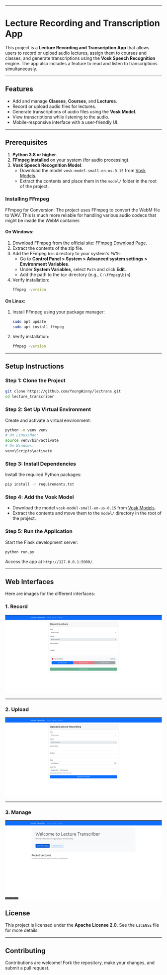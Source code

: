 
---

# Lecture Recording and Transcription App

This project is a **Lecture Recording and Transcription App** that allows users to record or upload audio lectures, assign them to courses and classes, and generate transcriptions using the **Vosk Speech Recognition** engine. The app also includes a feature to read and listen to transcriptions simultaneously.

---

## **Features**
- Add and manage **Classes**, **Courses**, and **Lectures**.
- Record or upload audio files for lectures.
- Generate transcriptions of audio files using the **Vosk Model**.
- View transcriptions while listening to the audio.
- Mobile-responsive interface with a user-friendly UI.

---

## **Prerequisites**
1. **Python 3.8 or higher**.
2. **FFmpeg installed** on your system (for audio processing).
3. **Vosk Speech Recognition Model**:
   - Download the model `vosk-model-small-en-us-0.15` from [Vosk Models](https://alphacephei.com/vosk/models).
   - Extract the contents and place them in the `model/` folder in the root of the project.

### **Installing FFmpeg**
FFmpeg for Conversion: The project uses FFmpeg to convert the WebM file to WAV. This is much more reliable for handling various audio codecs that might be inside the WebM container.

#### On **Windows**:
1. Download FFmpeg from the official site: [FFmpeg Download Page](https://ffmpeg.org/download.html).
2. Extract the contents of the zip file.
3. Add the FFmpeg `bin` directory to your system's `PATH`:
   - Go to **Control Panel > System > Advanced system settings > Environment Variables**.
   - Under **System Variables**, select `Path` and click **Edit**.
   - Add the path to the `bin` directory (e.g., `C:\ffmpeg\bin`).
4. Verify installation:
   ```bash
   ffmpeg -version
   ```

#### On **Linux**:
1. Install FFmpeg using your package manager:
   ```bash
   sudo apt update
   sudo apt install ffmpeg
   ```
2. Verify installation:
   ```bash
   ffmpeg -version
   ```

---

## **Setup Instructions**

### Step 1: Clone the Project
```bash
git clone https://github.com/YoungWinny/lectrans.git
cd lecture_transcriber
```

### Step 2: Set Up Virtual Environment
Create and activate a virtual environment:
```bash
python -m venv venv
# On Linux/Mac:
source venv/bin/activate
# On Windows:
venv\Scripts\activate
```

### Step 3: Install Dependencies
Install the required Python packages:
```bash
pip install -r requirements.txt
```

### Step 4: Add the Vosk Model
- Download the model `vosk-model-small-en-us-0.15` from [Vosk Models](https://alphacephei.com/vosk/models).
- Extract the contents and move them to the `model/` directory in the root of the project.

### Step 5: Run the Application
Start the Flask development server:
```bash
python run.py
```

Access the app at `http://127.0.0.1:5000/`.

---

## **Web Interfaces**

Here are images for the different interfaces:

### **1. Record**
![Record Interface](images/record.png)

---

### **2. Upload**
![Upload Interface](images/upload.png)

---

### **3. Manage**
![Manage Interface](images/manage.png)



## **License**
This project is licensed under the **Apache License 2.0**. See the `LICENSE` file for more details.

---

## **Contributing**
Contributions are welcome! Fork the repository, make your changes, and submit a pull request.
